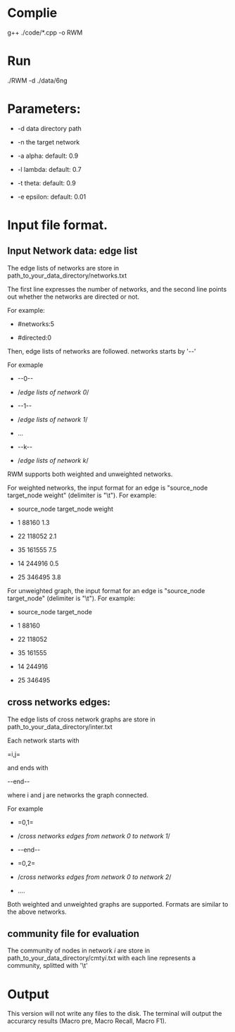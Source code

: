 # Complie
  g++ ./code/*.cpp -o RWM


# Run
./RWM -d ./data/6ng


# Parameters:

  * -d data directory path
  
  * -n the target network
   
  * -a alpha: default: 0.9
  
  * -l lambda: default: 0.7
  
  * -t theta: default: 0.9
  
  * -e epsilon: default: 0.01


# Input file format.

 ## Input Network data: edge list
 
The edge lists of networks are store in path_to_your_data_directory/networks.txt

The first line expresses the number of networks, and the second line points out whether the networks are directed or not.

For example:

  * #networks:5

  * #directed:0


Then, edge lists of networks are followed. networks starts by '--'

For exmaple

  * --0--

  * /*edge lists of network 0*/

  * --1--

  * /*edge lists of network 1*/

  * ...

  * --k--

  * /*edge lists of network k*/

RWM supports both weighted and unweighted networks.

For weighted networks, the input format for an edge is "source_node	target_node	weight" (delimiter is "\t"). For example:

  * source_node	target_node	weight

  * 1	88160	1.3

  * 22	118052	2.1

  * 35	161555	7.5

  * 14	244916	0.5

  * 25	346495	3.8

For unweighted graph, the input format for an edge is "source_node	target_node" (delimiter is "\t"). For example:

  * source_node	target_node

  * 1	88160

  * 22	118052

  * 35	161555

  * 14	244916

  * 25	346495

## cross networks edges:

The edge lists of cross network graphs are store in path_to_your_data_directory/inter.txt

Each network starts with 

=i,j=

and ends with 

--end--

where i and j are networks the graph connected.

For example

  * =0,1=

  * /*cross networks edges from  network 0 to network 1*/

  * --end--

  * =0,2=

  * /*cross networks edges from  network 0 to network 2*/

  * ....

Both weighted and unweighted graphs are supported. Formats are similar to the above networks.


## community file for evaluation
The community of nodes in network $i$ are store in path_to_your_data_directory/cmty$i$.txt
with each line represents a community, splitted with '\t'


# Output
This version will not write any files to the disk. The terminal will output the accurarcy results (Macro pre, Macro Recall, Macro F1).
